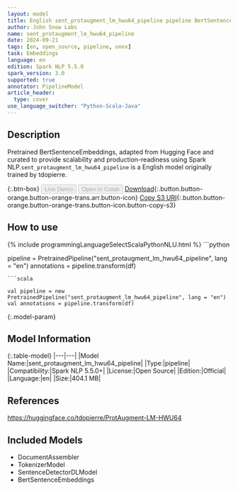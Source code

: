 ```yaml
---
layout: model
title: English sent_protaugment_lm_hwu64_pipeline pipeline BertSentenceEmbeddings from tdopierre
author: John Snow Labs
name: sent_protaugment_lm_hwu64_pipeline
date: 2024-09-21
tags: [en, open_source, pipeline, onnx]
task: Embeddings
language: en
edition: Spark NLP 5.5.0
spark_version: 3.0
supported: true
annotator: PipelineModel
article_header:
  type: cover
use_language_switcher: "Python-Scala-Java"
---
```


## Description

Pretrained BertSentenceEmbeddings, adapted from Hugging Face and curated to provide scalability and production-readiness using Spark NLP.`sent_protaugment_lm_hwu64_pipeline` is a English model originally trained by tdopierre.

{:.btn-box}
<button class="button button-orange" disabled>Live Demo</button>
<button class="button button-orange" disabled>Open in Colab</button>
[Download](https://s3.amazonaws.com/auxdata.johnsnowlabs.com/public/models/sent_protaugment_lm_hwu64_pipeline_en_5.5.0_3.0_1726898750811.zip){:.button.button-orange.button-orange-trans.arr.button-icon}
[Copy S3 URI](s3://auxdata.johnsnowlabs.com/public/models/sent_protaugment_lm_hwu64_pipeline_en_5.5.0_3.0_1726898750811.zip){:.button.button-orange.button-orange-trans.button-icon.button-copy-s3}

## How to use



<div class="tabs-box" markdown="1">
{% include programmingLanguageSelectScalaPythonNLU.html %}
```python

pipeline = PretrainedPipeline("sent_protaugment_lm_hwu64_pipeline", lang = "en")
annotations =  pipeline.transform(df)   

```
```scala

val pipeline = new PretrainedPipeline("sent_protaugment_lm_hwu64_pipeline", lang = "en")
val annotations = pipeline.transform(df)

```
</div>

{:.model-param}
## Model Information

{:.table-model}
|---|---|
|Model Name:|sent_protaugment_lm_hwu64_pipeline|
|Type:|pipeline|
|Compatibility:|Spark NLP 5.5.0+|
|License:|Open Source|
|Edition:|Official|
|Language:|en|
|Size:|404.1 MB|

## References

https://huggingface.co/tdopierre/ProtAugment-LM-HWU64

## Included Models

- DocumentAssembler
- TokenizerModel
- SentenceDetectorDLModel
- BertSentenceEmbeddings